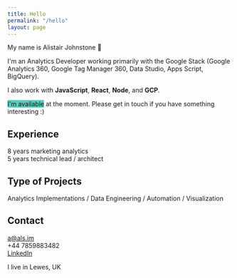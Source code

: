 ```yaml
---
title: Hello
permalink: "/hello"
layout: page
---
```


<div id="hello">
My name is Alistair Johnstone 👋  

I'm an Analytics Developer working primarily with the Google Stack (Google Analytics 360, Google Tag Manager 360, Data Studio, Apps Script, BigQuery).

I also work with **JavaScript**, **React**, **Node**, and **GCP**.

<span style="background-color: #55CFBE">I'm available</span> at the moment. Please get in touch if you have something interesting :)


## Experience
8 years marketing analytics  
5 years technical lead / architect


## Type of Projects
Analytics Implementations / Data Engineering / Automation / Visualization 


## Contact
[a@als.im](mailto:a@als.im)  
+44 7859883482  
[LinkedIn](https://www.linkedin.com/in/alistair-johnstone)

I live in Lewes, UK
</div>